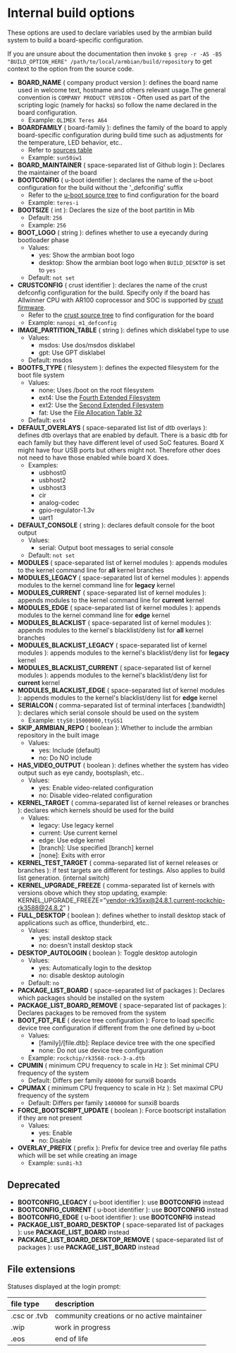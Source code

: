 # Internal build options

These options are used to declare variables used by the armbian build system to build a board-specific configuration.

If you are unsure about the documentation then invoke `$ grep -r -A5 -B5 "BUILD_OPTION_HERE" /path/to/local/armbian/build/repository` to get context to the option from the source code.

- **BOARD_NAME** ( company product version ): defines the board name used in welcome text, hostname and others relevant usage.The general convention is `COMPANY PRODUCT VERSION` - Often used as part of the scripting logic (namely for hacks) so follow the name declared in the board configuration.
	- Example: `OLIMEX Teres A64`
- **BOARDFAMILY** ( board-family ): defines the family of the board to apply board-specific configuration during build time such as adjustments for the temperature, LED behavior, etc..
	- Refer to [sources table](https://github.com/armbian/build/blob/master/config/sources/README.md)
	- Example: `sun50iw1`
- **BOARD_MAINTAINER** ( space-separated list of Github login ): Declares the maintainer of the board
- **BOOTCONFIG** ( u-boot identifier ): declares the name of the u-boot configuration for the build without the '\_defconifig' suffix
	- Refer to the [u-boot source tree](https://github.com/u-boot/u-boot/tree/master/configs) to find configuration for the board
	- Example: `teres-i`
- **BOOTSIZE** ( int ): Declares the size of the boot partitin in Mib
	- Default: `256`
	- Example: `256`
- **BOOT_LOGO** ( string ): defines whether to use a eyecandy during bootloader phase
	- Values:
		- yes: Show the armbian boot logo
		- desktop: Show the armbian boot logo when `BUILD_DESKTOP` is set to `yes`
	- Default: `not set`
- **CRUSTCONFIG** ( crust identifier ): declares the name of the crust defconfig configuration for the build. Specify only if the board has Allwinner CPU with AR100 coprocessor and SOC is supported by [crust firmware](https://github.com/crust-firmware/crust).
	- Refer to the [crust source tree](https://github.com/crust-firmware/crust/tree/master/configs) to find configuration for the board
	- Example: `nanopi_m1_defconfig`
- **IMAGE_PARTITION_TABLE** ( string ): defines which disklabel type to use
	- Values:
		- msdos: Use dos/msdos disklabel
		- gpt: Use GPT disklabel
	- Default: msdos
- **BOOTFS_TYPE** ( filesystem ): defines the expected filesystem for the boot file system
	- Values:
		- none: Uses /boot on the root filesystem
		- ext4: Use the [Fourth Extended Filesystem](https://en.wikipedia.org/wiki/Ext4)
		- ext2: Use the [Second Extended Filesystem](https://en.wikipedia.org/wiki/Ext2)
		- fat: Use the [File Allocation Table 32](https://en.wikipedia.org/wiki/File_Allocation_Table#FAT32)
	- Default: `ext4`
- **DEFAULT_OVERLAYS** ( space-separated list list of dtb overlays ): defines dtb overlays that are enabled by default. There is a basic dtb for each family but they have different level of used SoC features. Board X might have four USB ports but others might not. Therefore other does not need to have those enabled while board X does.
	- Examples:
		- usbhost0
		- usbhost2
		- usbhost3
		- cir
		- analog-codec
		- gpio-regulator-1.3v
		- uart1
- **DEFAULT_CONSOLE** ( string ): declares default console for the boot output
	- Values:
		- serial: Output boot messages to serial console
	- Default: `not set`
- **MODULES** ( space-separated list of kernel modules ): appends modules to the kernel command line for **all** kernel branches
- **MODULES_LEGACY** ( space-separated list of kernel modules ): appends modules to the kernel command line for **legacy** kernel
- **MODULES_CURRENT** ( space-separated list of kernel modules ): appends modules to the kernel command line for **current** kernel
- **MODULES_EDGE** ( space-separated list of kernel modules ): appends modules to the kernel command line for **edge** kernel
- **MODULES_BLACKLIST** ( space-separated list of kernel modules ): appends modules to the kernel's blacklist/deny list for **all** kernel branches
- **MODULES_BLACKLIST_LEGACY** ( space-separated list of kernel modules ): appends modules to the kernel's blacklist/deny list for **legacy** kernel
- **MODULES_BLACKLIST_CURRENT** ( space-separated list of kernel modules ): appends modules to the kernel's blacklist/deny list for **current** kernel
- **MODULES_BLACKLIST_EDGE** ( space-separated list of kernel modules ): appends modules to the kernel's blacklist/deny list for **edge** kernel
- **SERIALCON** ( comma-separated list of terminal interfaces [:bandwidth] ): declares which serial console should be used on the system
	- Example: `ttyS0:15000000,ttyGS1`
- **SKIP_ARMBIAN_REPO** ( boolean ): Whether to include the armbian repository in the built image
    - Values:
        - yes: Include (default)
        - no: Do NO include
- **HAS_VIDEO_OUTPUT** ( boolean ): defines whether the system has video output such as eye candy, bootsplash, etc..
	- Values:
		- yes: Enable video-related configuration
		- no: Disable video-related configuration
- **KERNEL_TARGET** ( comma-separated list of kernel releases or branches ): declares which kernels should be used for the build
	- Values:
		- legacy: Use legacy kernel
		- current: Use current kernel
		- edge: Use edge kernel
		- [branch]: Use specified [branch] kernel
		- [none]: Exits with error
- **KERNEL_TEST_TARGET** ( comma-separated list of kernel releases or branches ): if test targets are different for testings. Also applies to build list generation. (internal switch)
- **KERNEL_UPGRADE_FREEZE** ( comma-separated list of kernels with versions obove which they stop updating, example: KERNEL_UPGRADE_FREEZE="vendor-rk35xx@24.8.1,current-rockchip-rk3588@24.8.2" )
- **FULL_DESKTOP** ( boolean ): defines whether to install desktop stack of applications such as office, thunderbird, etc..
	- Values:
		- yes: install desktop stack
		- no: doesn't install desktop stack
- **DESKTOP_AUTOLOGIN** ( boolean ): Toggle desktop autologin
	- Values:
		- yes: Automatically login to the desktop
		- no: disable desktop autologin
	- Default: `no`
- **PACKAGE_LIST_BOARD** ( space-separated list of packages ): Declares which packages should be installed on the system
- **PACKAGE_LIST_BOARD_REMOVE** ( space-separated list of packages ): Declares packages to be removed from the system
- **BOOT_FDT_FILE** ( device tree configuration ): Force to load specific device tree configuration if different from the one defined by u-boot
	- Values:
		- [family]/[file.dtb]: Replace device tree with the one specified
		- none: Do not use device tree configuration
	- Example: `rockchip/rk3568-rock-3-a.dtb`
- **CPUMIN** ( minimum CPU frequency to scale in Hz ): Set minimal CPU frequency of the system
	- Default: Differs per family `480000` for sunxi8 boards
- **CPUMAX**  ( minimum CPU frequency to scale in Hz ): Set maximal CPU frequency of the system
	- Default: Differs per family `1400000` for sunxi8 boards
- **FORCE_BOOTSCRIPT_UPDATE** ( boolean ): Force bootscript installation if they are not present
	- Values:
		- yes: Enable
		- no: Disable
- **OVERLAY_PREFIX** ( prefix ): Prefix for device tree and overlay file paths which will be set while creating an image
	- Example: `sun8i-h3`

## Deprecated

- **BOOTCONFIG_LEGACY** ( u-boot identifier ): use **BOOTCONFIG** instead
- **BOOTCONFIG_CURRENT** ( u-boot identifier ): use **BOOTCONFIG** instead
- **BOOTCONFIG_EDGE** ( u-boot identifier ): use **BOOTCONFIG** instead
- **PACKAGE_LIST_BOARD_DESKTOP** ( space-separated list of packages ): use **PACKAGE_LIST_BOARD** instead
- **PACKAGE_LIST_BOARD_DESKTOP_REMOVE** ( space-separated list of packages ): use **PACKAGE_LIST_BOARD** instead

## File extensions
Statuses displayed at the login prompt:


|file type|description|
|:--|:--|
|.csc or .tvb	|community creations or no active maintainer|
|.wip		|work in progress|
|.eos		|end of life|
